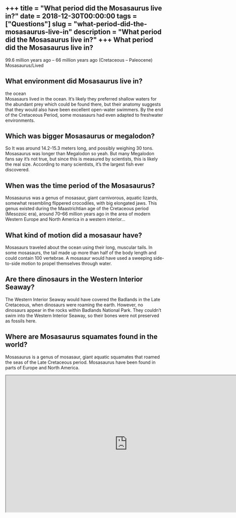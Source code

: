 +++
title = "What period did the Mosasaurus live in?"
date = 2018-12-30T00:00:00
tags = ["Questions"]
slug = "what-period-did-the-mosasaurus-live-in"
description = "What period did the Mosasaurus live in?"
+++
What period did the Mosasaurus live in?
---------------------------------------

99.6 million years ago – 66 million years ago (Cretaceous – Paleocene)  
Mosasaurus/Lived

What environment did Mosasaurus live in?
----------------------------------------

the ocean  
Mosasaurs lived in the ocean. It’s likely they preferred shallow waters for the abundant prey which could be found there, but their anatomy suggests that they would also have been excellent open-water swimmers. By the end of the Cretaceous Period, some mosasaurs had even adapted to freshwater environments.

Which was bigger Mosasaurus or megalodon?
-----------------------------------------

So It was around 14.2-15.3 meters long, and possibly weighing 30 tons. Mosasaurus was longer than Megalodon so yeah. But many Megalodon fans say it’s not true, but since this is measured by scientists, this is likely the real size. According to many scientists, it’s the largest fish ever discovered.

When was the time period of the Mosasaurus?
-------------------------------------------

Mosasaurus was a genus of mosasaur, giant carnivorous, aquatic lizards, somewhat resembling flippered crocodiles, with big elongated jaws. This genus existed during the Maastrichtian age of the Cretaceous period (Mesozoic era), around 70–66 million years ago in the area of modern Western Europe and North America in a western interior…

What kind of motion did a mosasaur have?
----------------------------------------

Mosasaurs traveled about the ocean using their long, muscular tails. In some mosasaurs, the tail made up more than half of the body length and could contain 100 vertebrae. A mosasaur would have used a sweeping side-to-side motion to propel themselves through water.

Are there dinosaurs in the Western Interior Seaway?
---------------------------------------------------

The Western Interior Seaway would have covered the Badlands in the Late Cretaceous, when dinosaurs were roaming the earth. However, no dinosaurs appear in the rocks within Badlands National Park. They couldn’t swim into the Western Interior Seaway, so their bones were not preserved as fossils here.

Where are Mosasaurus squamates found in the world?
--------------------------------------------------

Mosasaurus is a genus of mosasaur, giant aquatic squamates that roamed the seas of the Late Cretaceous period. Mosasaurus have been found in parts of Europe and North America.

<iframe allow="accelerometer; autoplay; clipboard-write; encrypted-media; gyroscope; picture-in-picture" allowfullscreen="" class="__youtube_prefs__  epyt-is-override  no-lazyload" data-no-lazy="1" data-origheight="433" data-origwidth="770" data-skipgform_ajax_framebjll="" height="433" id="_ytid_29995" loading="lazy" src="https://www.youtube.com/embed/IFPMKNCT6fo?enablejsapi=1&autoplay=0&cc_load_policy=0&cc_lang_pref=&iv_load_policy=1&loop=0&modestbranding=0&rel=1&fs=1&playsinline=0&autohide=2&theme=dark&color=red&controls=1&" title="YouTube player" width="770"></iframe>